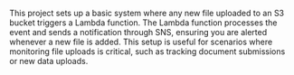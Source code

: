 This project sets up a basic system where any new file uploaded to an S3 bucket triggers a Lambda function. The Lambda function processes the event and sends a notification through SNS, ensuring you are alerted whenever a new file is added. This setup is useful for scenarios where monitoring file uploads is critical, such as tracking document submissions or new data uploads.
